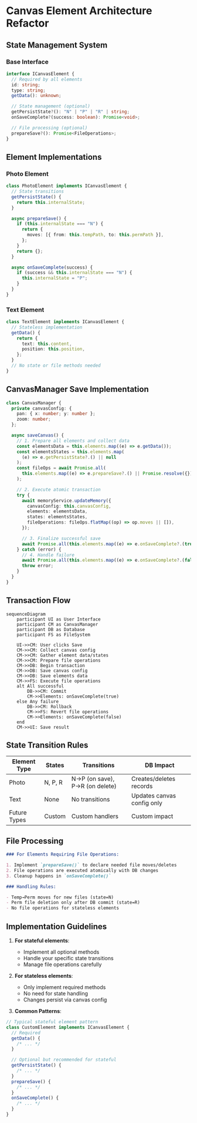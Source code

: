 # Canvas Element Architecture Refactor

## State Management System

### Base Interface

```typescript
interface ICanvasElement {
  // Required by all elements
  id: string;
  type: string;
  getData(): unknown;

  // State management (optional)
  getPersistState?(): "N" | "P" | "R" | string;
  onSaveComplete?(success: boolean): Promise<void>;

  // File processing (optional)
  prepareSave?(): Promise<FileOperations>;
}
```

## Element Implementations

### Photo Element

```typescript
class PhotoElement implements ICanvasElement {
  // State transitions
  getPersistState() {
    return this.internalState;
  }

  async prepareSave() {
    if (this.internalState === "N") {
      return {
        moves: [{ from: this.tempPath, to: this.permPath }],
      };
    }
    return {};
  }

  async onSaveComplete(success) {
    if (success && this.internalState === "N") {
      this.internalState = "P";
    }
  }
}
```

### Text Element

```typescript
class TextElement implements ICanvasElement {
  // Stateless implementation
  getData() {
    return {
      text: this.content,
      position: this.position,
    };
  }
  // No state or file methods needed
}
```

## CanvasManager Save Implementation

```typescript
class CanvasManager {
  private canvasConfig: {
    pan: { x: number; y: number };
    zoom: number;
  };

  async saveCanvas() {
    // 1. Prepare all elements and collect data
    const elementsData = this.elements.map((e) => e.getData());
    const elementsStates = this.elements.map(
      (e) => e.getPersistState?.() || null
    );
    const fileOps = await Promise.all(
      this.elements.map((e) => e.prepareSave?.() || Promise.resolve({}))
    );

    // 2. Execute atomic transaction
    try {
      await memoryService.updateMemory({
        canvasConfig: this.canvasConfig,
        elements: elementsData,
        states: elementsStates,
        fileOperations: fileOps.flatMap((op) => op.moves || []),
      });

      // 3. Finalize successful save
      await Promise.all(this.elements.map((e) => e.onSaveComplete?.(true)));
    } catch (error) {
      // 4. Handle failure
      await Promise.all(this.elements.map((e) => e.onSaveComplete?.(false)));
      throw error;
    }
  }
}
```

## Transaction Flow

```mermaid
sequenceDiagram
    participant UI as User Interface
    participant CM as CanvasManager
    participant DB as Database
    participant FS as FileSystem

    UI->>CM: User clicks Save
    CM->>CM: Collect canvas config
    CM->>CM: Gather element data/states
    CM->>CM: Prepare file operations
    CM->>DB: Begin transaction
    CM->>DB: Save canvas config
    CM->>DB: Save elements data
    CM->>FS: Execute file operations
    alt All successful
        DB->>CM: Commit
        CM->>Elements: onSaveComplete(true)
    else Any failure
        DB->>CM: Rollback
        CM->>FS: Revert file operations
        CM->>Elements: onSaveComplete(false)
    end
    CM->>UI: Save result
```

## State Transition Rules

| Element Type | States  | Transitions                    | DB Impact                  |
| ------------ | ------- | ------------------------------ | -------------------------- |
| Photo        | N, P, R | N→P (on save), P→R (on delete) | Creates/deletes records    |
| Text         | None    | No transitions                 | Updates canvas config only |
| Future Types | Custom  | Custom handlers                | Custom impact              |

## File Processing

```markdown
### For Elements Requiring File Operations:

1. Implement `prepareSave()` to declare needed file moves/deletes
2. File operations are executed atomically with DB changes
3. Cleanup happens in `onSaveComplete()`

### Handling Rules:

- Temp→Perm moves for new files (state=N)
- Perm file deletion only after DB commit (state=R)
- No file operations for stateless elements
```

## Implementation Guidelines

1. **For stateful elements**:

   - Implement all optional methods
   - Handle your specific state transitions
   - Manage file operations carefully

2. **For stateless elements**:

   - Only implement required methods
   - No need for state handling
   - Changes persist via canvas config

3. **Common Patterns**:

```typescript
// Typical stateful element pattern
class CustomElement implements ICanvasElement {
  // Required
  getData() {
    /* ... */
  }

  // Optional but recommended for stateful
  getPersistState() {
    /* ... */
  }
  prepareSave() {
    /* ... */
  }
  onSaveComplete() {
    /* ... */
  }
}
```
